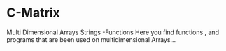 # C-Matrix
Multi Dimensional Arrays Strings -Functions
Here you find functions , and programs that are been used on multidimensional Arrays...
